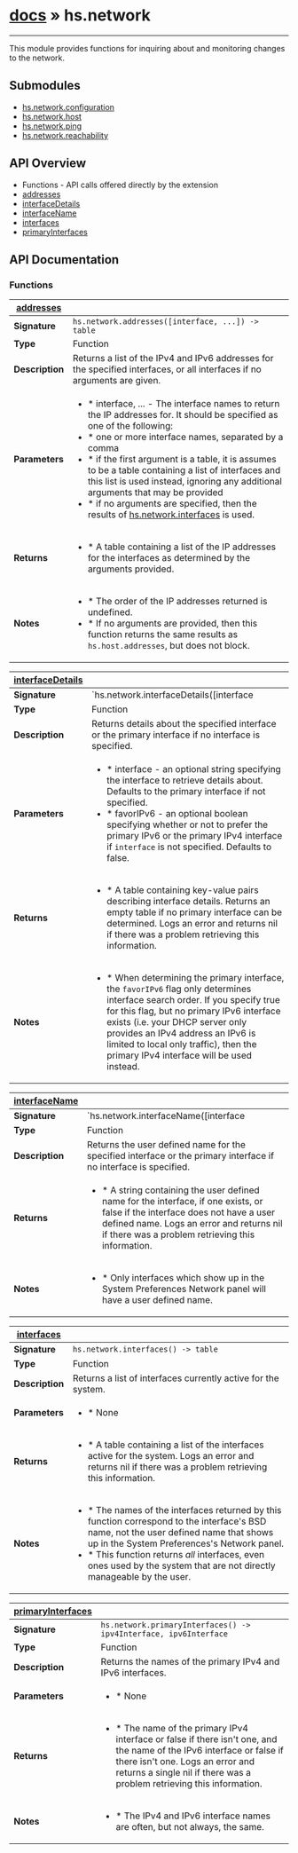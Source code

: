 # [docs](/hammerspoon/index.md) » hs.network
---

This module provides functions for inquiring about and monitoring changes to the network.

## Submodules
 * [hs.network.configuration](hs.network.configuration.md)
 * [hs.network.host](hs.network.host.md)
 * [hs.network.ping](hs.network.ping.md)
 * [hs.network.reachability](hs.network.reachability.md)

## API Overview
* Functions - API calls offered directly by the extension
 * [addresses](#addresses)
 * [interfaceDetails](#interfaceDetails)
 * [interfaceName](#interfaceName)
 * [interfaces](#interfaces)
 * [primaryInterfaces](#primaryInterfaces)

## API Documentation

### Functions

| [addresses](#addresses)         |                                                                                     |
| --------------------------------------------|-------------------------------------------------------------------------------------|
| **Signature**                               | `hs.network.addresses([interface, ...]) -> table`                                                                    |
| **Type**                                    | Function                                                                     |
| **Description**                             | Returns a list of the IPv4 and IPv6 addresses for the specified interfaces, or all interfaces if no arguments are given.                                                                     |
| **Parameters**                              | <ul><li> * interface, ... - The interface names to return the IP addresses for. It should be specified as one of the following:</li><li>   * one or more interface names, separated by a comma</li><li>   * if the first argument is a table, it is assumes to be a table containing a list of interfaces and this list is used instead, ignoring any additional arguments that may be provided</li><li>   * if no arguments are specified, then the results of [hs.network.interfaces](#interfaces) is used.</li></ul> |
| **Returns**                                 | <ul><li> * A table containing a list of the IP addresses for the interfaces as determined by the arguments provided.</li></ul>          |
| **Notes**                                   | <ul><li> * The order of the IP addresses returned is undefined.</li><li> * If no arguments are provided, then this function returns the same results as `hs.host.addresses`, but does not block.</li></ul>                |

| [interfaceDetails](#interfaceDetails)         |                                                                                     |
| --------------------------------------------|-------------------------------------------------------------------------------------|
| **Signature**                               | `hs.network.interfaceDetails([interface | favorIPv6]) -> table`                                                                    |
| **Type**                                    | Function                                                                     |
| **Description**                             | Returns details about the specified interface or the primary interface if no interface is specified.                                                                     |
| **Parameters**                              | <ul><li> * interface - an optional string specifying the interface to retrieve details about.  Defaults to the primary interface if not specified.</li><li> * favorIPv6 - an optional boolean specifying whether or not to prefer the primary IPv6 or the primary IPv4 interface if `interface` is not specified.  Defaults to false.</li></ul> |
| **Returns**                                 | <ul><li> * A table containing key-value pairs describing interface details.  Returns an empty table if no primary interface can be determined. Logs an error and returns nil if there was a problem retrieving this information.</li></ul>          |
| **Notes**                                   | <ul><li> * When determining the primary interface, the `favorIPv6` flag only determines interface search order.  If you specify true for this flag, but no primary IPv6 interface exists (i.e. your DHCP server only provides an IPv4 address an IPv6 is limited to local only traffic), then the primary IPv4 interface will be used instead.</li></ul>                |

| [interfaceName](#interfaceName)         |                                                                                     |
| --------------------------------------------|-------------------------------------------------------------------------------------|
| **Signature**                               | `hs.network.interfaceName([interface | favorIPv6]) -> string`                                                                    |
| **Type**                                    | Function                                                                     |
| **Description**                             | Returns the user defined name for the specified interface or the primary interface if no interface is specified.                                                                     |
| **Returns**                                 | <ul><li> * A string containing the user defined name for the interface, if one exists, or false if the interface does not have a user defined name. Logs an error and returns nil if there was a problem retrieving this information.</li></ul>          |
| **Notes**                                   | <ul><li> * Only interfaces which show up in the System Preferences Network panel will have a user defined name.</li></ul>                |

| [interfaces](#interfaces)         |                                                                                     |
| --------------------------------------------|-------------------------------------------------------------------------------------|
| **Signature**                               | `hs.network.interfaces() -> table`                                                                    |
| **Type**                                    | Function                                                                     |
| **Description**                             | Returns a list of interfaces currently active for the system.                                                                     |
| **Parameters**                              | <ul><li> * None</li></ul> |
| **Returns**                                 | <ul><li> * A table containing a list of the interfaces active for the system.  Logs an error and returns nil if there was a problem retrieving this information.</li></ul>          |
| **Notes**                                   | <ul><li> * The names of the interfaces returned by this function correspond to the interface's BSD name, not the user defined name that shows up in the System Preferences's Network panel.</li><li> * This function returns *all* interfaces, even ones used by the system that are not directly manageable by the user.</li></ul>                |

| [primaryInterfaces](#primaryInterfaces)         |                                                                                     |
| --------------------------------------------|-------------------------------------------------------------------------------------|
| **Signature**                               | `hs.network.primaryInterfaces() -> ipv4Interface, ipv6Interface`                                                                    |
| **Type**                                    | Function                                                                     |
| **Description**                             | Returns the names of the primary IPv4 and IPv6 interfaces.                                                                     |
| **Parameters**                              | <ul><li> * None</li></ul> |
| **Returns**                                 | <ul><li> * The name of the primary IPv4 interface or false if there isn't one, and the name of the IPv6 interface or false if there isn't one. Logs an error and returns a single nil if there was a problem retrieving this information.</li></ul>          |
| **Notes**                                   | <ul><li> * The IPv4 and IPv6 interface names are often, but not always, the same.</li></ul>                |

